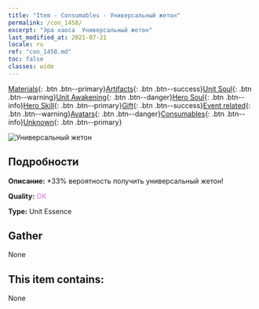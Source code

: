 ```yaml
---
title: "Item - Consumables - Универсальный жетон"
permalink: /con_1458/
excerpt: "Эра хаоса  Универсальный жетон"
last_modified_at: 2021-07-21
locale: ru
ref: "con_1458.md"
toc: false
classes: wide
---
```

 [Materials](/ItemsRU/){: .btn .btn--primary}[Artifacts](/ItemsRU/Artifacts/){: .btn .btn--success}[Unit Soul](/ItemsRU/UnitSoul/){: .btn .btn--warning}[Unit Awakening](/ItemsRU/UnitAwakening/){: .btn .btn--danger}[Hero Soul](/ItemsRU/HeroSoul/){: .btn .btn--info}[Hero Skill](/ItemsRU/HeroSkill/){: .btn .btn--primary}[Gift](/ItemsRU/Gift/){: .btn .btn--success}[Event related](/ItemsRU/Events/){: .btn .btn--warning}[Avatars](/ItemsRU/Avatars/){: .btn .btn--danger}[Consumables](/ItemsRU/Consumables/){: .btn .btn--info}[Unknown](/ItemsRU/Unknown/){: .btn .btn--primary}

 ![Универсальный жетон](/images/t/i_907072.png)

## Подробности
 **Описание:** *33% вероятность получить универсальный жетон!

 **Quality:** <span style="color: #DA70D6">OK</span>

 **Type:** Unit Essence

## Gather

  None

## This item contains:

  None

